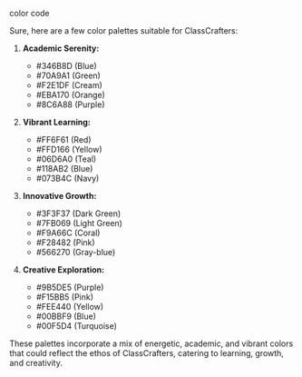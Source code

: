 color code

Sure, here are a few color palettes suitable for ClassCrafters:

1. **Academic Serenity:**

   - #346B8D (Blue)
   - #70A9A1 (Green)
   - #F2E1DF (Cream)
   - #EBA170 (Orange)
   - #8C6A88 (Purple)

2. **Vibrant Learning:**

   - #FF6F61 (Red)
   - #FFD166 (Yellow)
   - #06D6A0 (Teal)
   - #118AB2 (Blue)
   - #073B4C (Navy)

3. **Innovative Growth:**

   - #3F3F37 (Dark Green)
   - #7FB069 (Light Green)
   - #F9A66C (Coral)
   - #F28482 (Pink)
   - #566270 (Gray-blue)

4. **Creative Exploration:**
   - #9B5DE5 (Purple)
   - #F15BB5 (Pink)
   - #FEE440 (Yellow)
   - #00BBF9 (Blue)
   - #00F5D4 (Turquoise)

These palettes incorporate a mix of energetic, academic, and vibrant colors that could reflect the ethos of ClassCrafters, catering to learning, growth, and creativity.
